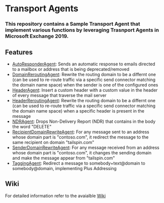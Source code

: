 # Transport Agents
### This repository contains a Sample Transport Agent that implement various functions by leveraging Trasnport Agents in Microsoft Exchange 2019. 

## Features

- [AutoResponderAgent](https://github.com/kavejo/TransportAgents/wiki/AutoResponderAgent): Sends an automatic response to emails directed to a mailbox or address that is being deprecated/removed
- [DomainReroutingAgent](https://github.com/kavejo/TransportAgents/wiki/DomainReroutingAgent): Rewrite the routing domain to be a differnt one (can be used to re-route traffic via a specific send connector matching the domain name space) when the sender is one of the configured ones
- [HeaderAgent](https://github.com/kavejo/TransportAgents/wiki/HeaderAgent): Insert a custom header with a custom value in the header of every message that traverse the mail server
- [HeaderReroutingAgent](https://github.com/kavejo/TransportAgents/wiki/HeaderReroutingAgent): Rewrite the routing domain to be a differnt one (can be used to re-route traffic via a specific send connector matching the domain name space) when a specific header is present in the message
- [NDRAgent](https://github.com/kavejo/TransportAgents/wiki/NDRAgent): Drops Non-Delivery Report (NDR) that contains in the body the word "DELETE"
- [RecipientDomainRewriteAgent](https://github.com/kavejo/TransportAgents/wiki/RecipientDomainRewriteAgent): For any message sent to an address whose domain part is "contoso.com", it redirect the message to the same recipient on domain "tailspin.com"
- [SenderDomainRewriteAgent](https://github.com/kavejo/TransportAgents/wiki/SenderDomainRewriteAgent): For any message received from an address whose domain part is "contoso.com", it changes the sending domain and make the message appear from "tailspin.com"
- [TaggingAgent](https://github.com/kavejo/TransportAgents/wiki/TaggingAgent): Redirect a message to somebody+text@domain to somebody@domain, implementing Plus Addressing

## Wiki

For detailed information refer to the avaialble [Wiki](https://github.com/kavejo/TransportAgents/wiki)